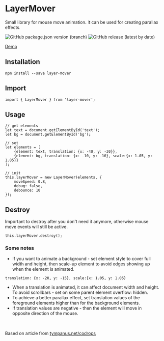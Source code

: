 # LayerMover

Small library for mouse move animation. It can be used for creating parallax effects.

![GitHub package.json version (branch)](https://img.shields.io/github/package-json/v/100janovic/layermover/master)
![GitHub release (latest by date)](https://img.shields.io/github/v/release/100janovic/layermover)

[Demo](https://100janovic.github.io/projects/layermover)

## Installation
```
npm install --save layer-mover
```

## Import
```
import { LayerMover } from 'layer-mover';
```

## Usage

```
// get elements
let text = document.getElementById('text');
let bg = document.getElementById('bg');

// set
let elements = [
    {element: text, translation: {x: -40, y: -30}},
    {element: bg, translation: {x: -10, y: -10}, scale:{x: 1.05, y: 1.05}}
];

// init
this.layerMover = new LayerMover(elements, {
    moveSpeed: 0.8,
    debug: false,
    debounce: 10
});
```

## Destroy

Important to destroy after you don't need it anymore, otherwise mouse move events will still be active.

```
this.layerMover.destroy();
```

### Some notes

- If you want to animate a background - set element style to cover full width and height, 
then scale-up element to avoid edges showing up when the element is animated.

```
translation: {x: -20, y: -15}, scale:{x: 1.05, y: 1.05}
```

- When a translation is animated, it can affect document width and height. To avoid scrollbars - set on some parent element overflow: hidden.
- To achieve a better parallax effect, set translation values of the foreground elements higher than for the background elements.
- If translation values are negative - then the element will move in opposite direction of the mouse.


<br /><br />
Based on article from [tympanus.net/codrops](https://tympanus.net/codrops/)